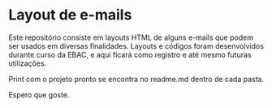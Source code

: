 # Layout de e-mails

Este repositório consiste em layouts HTML de alguns e-mails que podem ser usados em diversas finalidades. Layouts e códigos foram desenvolvidos durante curso da EBAC, e aqui ficará como registro e até mesmo futuras utilizações.

Print com o projeto pronto se encontra no readme.md dentro de cada pasta.

Espero que goste. 

